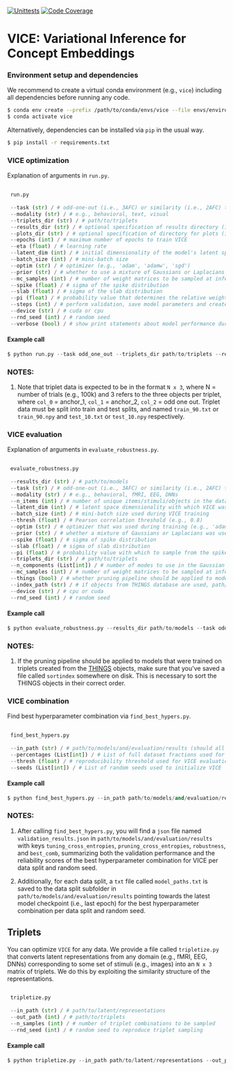 [![Unittests](https://github.com/LukasMut/VICE/actions/workflows/python-package.yml/badge.svg)](https://github.com/LukasMut/VICE/actions/workflows/python-package.yml)
[![Code Coverage](https://codecov.io/gh/LukasMut/VICE/branch/main/graph/badge.svg?token=0RKlKIYtbd)](https://github.com/LukasMut/VICE/actions/workflows/coverage.yml)

# VICE: Variational Inference for Concept Embeddings

### Environment setup and dependencies

We recommend to create a virtual conda environment (e.g., `vice`) including all dependencies before running any code.

```bash
$ conda env create --prefix /path/to/conda/envs/vice --file envs/environment.yml
$ conda activate vice
```

Alternatively, dependencies can be installed via `pip` in the usual way.

```bash
$ pip install -r requirements.txt
```

### VICE optimization

Explanation of arguments in `run.py`.

```python
 
 run.py
  
 --task (str) / # odd-one-out (i.e., 3AFC) or similarity (i.e., 2AFC) task
 --modality (str) / # e.g., behavioral, text, visual
 --triplets_dir (str) / # path/to/triplets
 --results_dir (str) / # optional specification of results directory (if not provided will resort to ./results/modality/latent_dim/optim/prior/seed/spike/slab/pi)
 --plots_dir (str) / # optional specification of directory for plots (if not provided will resort to ./plots/modality/latent_dim/optim/prior/seed/spike/slab/pi)
 --epochs (int) / # maximum number of epochs to train VICE
 --eta (float) / # learning rate
 --latent_dim (int) / # initial dimensionality of the model's latent space
 --batch_size (int) / # mini-batch size
 --optim (str) / # optimizer (e.g., 'adam', 'adamw', 'sgd')
 --prior (str) / # whether to use a mixture of Gaussians or Laplacians in the spike-and-slab prior (i.e., 'gaussian' or 'laplace')
 --mc_samples (int) / # number of weight matrices to be sampled at inference time (for computationaly efficiency, M is set to 1 during training)
 --spike (float) / # sigma of the spike distribution
 --slab (float) / # sigma of the slab distribution
 --pi (float) / # probability value that determines the relative weighting of the distributions; the closer this value is to 1, the higher the probability that weights are drawn from the spike distribution
 --steps (int) / # perform validation, save model parameters and create model and optimizer checkpoints every <steps> epochs
 --device (str) / # cuda or cpu
 --rnd_seed (int) / # random seed
 --verbose (bool) / # show print statements about model performance during training (can be piped into log file)
 ```

#### Example call

```python
$ python run.py --task odd_one_out --triplets_dir path/to/triplets --results_dir ./results --plots_dir ./plots --epochs 1000 --eta 0.001 --latent_dim 100 --batch_size 128 --optim adam --prior gaussian --epochs 1000 --mc_samples 25 --spike 0.1 --slab 1.0 --pi 0.5 --steps 50 --device cuda --rnd_seed 42 --verbose
```

### NOTES:

1. Note that triplet data is expected to be in the format `N x 3`, where N = number of trials (e.g., 100k) and 3 refers to the three objects per triplet, where `col_0` = anchor_1, `col_1` = anchor_2, `col_2` = odd one out. Triplet data must be split into train and test splits, and named `train_90.txt` or `train_90.npy` and `test_10.txt` or `test_10.npy` respectively.


### VICE evaluation

Explanation of arguments in `evaluate_robustness.py`.

```python
 
 evaluate_robustness.py
 
 --results_dir (str) / # path/to/models
 --task (str) / # odd-one-out (i.e., 3AFC) or similarity (i.e., 2AFC) task
 --modality (str) / # e.g., behavioral, fMRI, EEG, DNNs
 --n_items (int) / # number of unique items/stimuli/objects in the dataset
 --latent_dim (int) / # latent space dimensionality with which VICE was initialized
 --batch_size (int) / # mini-batch size used during VICE training
 --thresh (float) / # Pearson correlation threshold (e.g., 0.8)
 --optim (str) / # optimizer that was used during training (e.g., 'adam', 'adamw', 'sgd')
 --prior (str) / # whether a mixture of Gaussians or Laplacians was used in the spike-and-slab prior (i.e., 'gaussian' or 'laplace')
 --spike (float) / # sigma of spike distribution
 --slab (float) / # sigma of slab distribution
 --pi (float) / # probability value with which to sample from the spike
 --triplets_dir (str) / # path/to/triplets
 --n_components (List[int]) / # number of modes to use in the Gaussian Mixture Model (GMM)
 --mc_samples (int) / # number of weight matrices to be sampled at inference time
 --things (bool) / # whether pruning pipeline should be applied to models that were trained on objects from the THINGS database
 --index_path (str) / # if objects from THINGS database are used, path/to/sortindex must be provided
 --device (str) / # cpu or cuda
 --rnd_seed (int) / # random seed
 ```

#### Example call

```python
$ python evaluate_robustness.py --results_dir path/to/models --task odd_one_out --modality behavioral --n_items number/of/unique/stimuli (e.g., 1854) --latent_dim 100 --batch_size 128 --thresh 0.8 --optim adam --prior gaussian --spike 0.125 --slab 1.0 --pi 0.5 --triplets_dir path/to/triplets --n_components 2 3 4 5 6 --mc_samples 30 --things --index_path ./data/sortindex --device cpu --rnd_seed 42
```

### NOTES:

1. If the pruning pipeline should be applied to models that were trained on triplets created from the [THINGS](https://osf.io/jum2f/) objects, make sure that you've saved a file called `sortindex` somewhere on disk. This is necessary to sort the THINGS objects in their correct order. 


### VICE combination

Find best hyperparameter combination via `find_best_hypers.py`.

```python
 
 find_best_hypers.py
 
 --in_path (str) / # path/to/models/and/evaluation/results (should all have the same root directory)
 --percentages (List[int]) / # List of full dataset fractions used for VICE optimization
 --thresh (float) / # reproducibility threshold used for VICE evaluation (e.g., 0.8)
 --seeds (List[int]) / # List of random seeds used to initialize VICE
 ```

#### Example call

```python
$ python find_best_hypers.py --in_path path/to/models/and/evaluation/results --percentages 10 20 50 100 --thresh 0.8 --seeds 3 10 19 30 42
```

### NOTES:

1. After calling `find_best_hypers.py`, you will find a `json` file named `validation_results.json` in `path/to/models/and/evaluation/results` with keys `tuning_cross_entropies`, `pruning_cross_entropies`, `robustness`, and `best_comb`, summarizing both the validation performance and the reliability scores of the best hyperparameter combination for VICE per data split and random seed.

2. Additionally, for each data split, a `txt` file called `model_paths.txt` is saved to the data split subfolder in `path/to/models/and/evaluation/results` pointing towards the latest model checkpoint (i.e., last epoch) for the best hyperparameter combination per data split and random seed.

## Triplets

You can optimize `VICE` for any data. We provide a file called `tripletize.py` that converts latent representations from any domain (e.g., fMRI, EEG, DNNs) corresponding to some set of stimuli (e.g., images) into an `N x 3` matrix of triplets. We do this by exploiting the similarity structure of the representations.

```python
 
 tripletize.py
 
 --in_path (str) / # path/to/latent/representations
 --out_path (int) / # path/to/triplets
 --n_samples (int) / # number of triplet combinations to be sampled
 --rnd_seed (int) / # random seed to reproduce triplet sampling
 ```

#### Example call

```python
$ python tripletize.py --in_path path/to/latent/representations --out_path path/to/triplets --n_samples 100000 --rnd_seed 42
```

